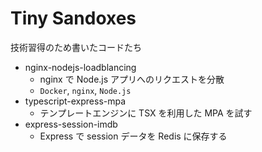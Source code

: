 # Tiny Sandoxes

技術習得のため書いたコードたち

- nginx-nodejs-loadblancing
  - nginx で Node.js アプリへのリクエストを分散
  - `Docker`, `nginx`, `Node.js`
- typescript-express-mpa
  - テンプレートエンジンに TSX を利用した MPA を試す
- express-session-imdb
  - Express で session データを Redis に保存する
